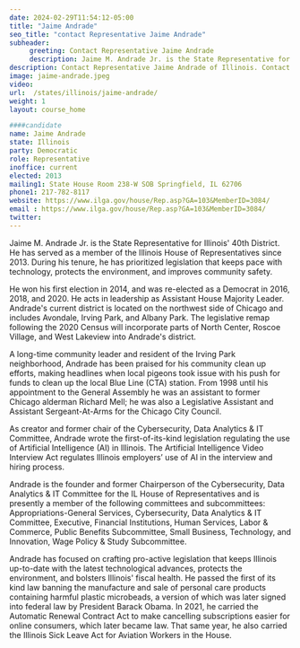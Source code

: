 ```yaml
---
date: 2024-02-29T11:54:12-05:00
title: "Jaime Andrade"
seo_title: "contact Representative Jaime Andrade"
subheader:
     greeting: Contact Representative Jaime Andrade
     description: Jaime M. Andrade Jr. is the State Representative for Illinois' 40th District. He has served as a member of the Illinois House of Representatives since 2013. During his tenure, he has prioritized legislation that keeps pace with technology, protects the environment, and improves community safety.
description: Contact Representative Jaime Andrade of Illinois. Contact information for Jaime Andrade includes email address, phone number, and mailing address.
image: jaime-andrade.jpeg
video:
url:  /states/illinois/jaime-andrade/
weight: 1
layout: course_home

####candidate
name: Jaime Andrade
state: Illinois
party: Democratic
role: Representative
inoffice: current
elected: 2013
mailing1: State House Room 238-W SOB Springfield, IL 62706
phone1: 217-782-8117
website: https://www.ilga.gov/house/Rep.asp?GA=103&MemberID=3084/
email : https://www.ilga.gov/house/Rep.asp?GA=103&MemberID=3084/
twitter:
---
```


Jaime M. Andrade Jr. is the State Representative for Illinois' 40th District. He has served as a member of the Illinois House of Representatives since 2013. During his tenure, he has prioritized legislation that keeps pace with technology, protects the environment, and improves community safety.

He won his first election in 2014, and was re-elected as a Democrat in 2016, 2018, and 2020. He acts in leadership as Assistant House Majority Leader. Andrade's current district is located on the northwest side of Chicago and includes Avondale, Irving Park, and Albany Park. The legislative remap following the 2020 Census will incorporate parts of North Center, Roscoe Village, and West Lakeview into Andrade's district.

A long-time community leader and resident of the Irving Park neighborhood, Andrade has been praised for his community clean up efforts, making headlines when local pigeons took issue with his push for funds to clean up the local Blue Line (CTA) station. From 1998 until his appointment to the General Assembly he was an assistant to former Chicago alderman Richard Mell; he was also a Legislative Assistant and Assistant Sergeant-At-Arms for the Chicago City Council.

As creator and former chair of the Cybersecurity, Data Analytics & IT Committee, Andrade wrote the first-of-its-kind legislation regulating the use of Artificial Intelligence (AI) in Illinois. The Artificial Intelligence Video Interview Act regulates Illinois employers’ use of AI in the interview and hiring process.

Andrade is the founder and former Chairperson of the Cybersecurity, Data Analytics & IT Committee for the IL House of Representatives and is presently a member of the following committees and subcommittees: Appropriations-General Services, Cybersecurity, Data Analytics & IT Committee, Executive, Financial Institutions, Human Services, Labor & Commerce, Public Benefits Subcommittee, Small Business, Technology, and Innovation, Wage Policy & Study Subcommittee.

Andrade has focused on crafting pro-active legislation that keeps Illinois up-to-date with the latest technological advances, protects the environment, and bolsters Illinois' fiscal health. He passed the first of its kind law banning the manufacture and sale of personal care products containing harmful plastic microbeads, a version of which was later signed into federal law by President Barack Obama. In 2021, he carried the Automatic Renewal Contract Act to make cancelling subscriptions easier for online consumers, which later became law. That same year, he also carried the Illinois Sick Leave Act for Aviation Workers in the House.
